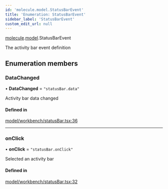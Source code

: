 ```yaml
---
id: 'molecule.model.StatusBarEvent'
title: 'Enumeration: StatusBarEvent'
sidebar_label: 'StatusBarEvent'
custom_edit_url: null
---
```


[molecule](../namespaces/molecule).[model](../namespaces/molecule.model).StatusBarEvent

The activity bar event definition

## Enumeration members

### DataChanged

• **DataChanged** = `"statusBar.data"`

Activity bar data changed

#### Defined in

[model/workbench/statusBar.tsx:36](https://github.com/DTStack/molecule/blob/ff1a27ef/src/model/workbench/statusBar.tsx#L36)

---

### onClick

• **onClick** = `"statusBar.onClick"`

Selected an activity bar

#### Defined in

[model/workbench/statusBar.tsx:32](https://github.com/DTStack/molecule/blob/ff1a27ef/src/model/workbench/statusBar.tsx#L32)
